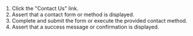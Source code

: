 1. Click the "Contact Us" link.
2. Assert that a contact form or method is displayed.
3. Complete and submit the form or execute the provided contact method.
4. Assert that a success message or confirmation is displayed.